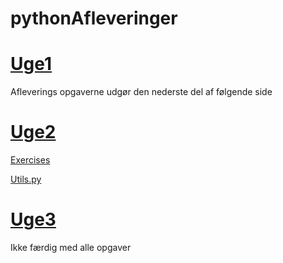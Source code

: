 # pythonAfleveringer
# [Uge1](https://github.com/MukHansen/pythonAfleveringer/blob/master/Uge1/Aflevering%20Uge1.ipynb)
Afleverings opgaverne udgør den nederste del af følgende side
# [Uge2](https://github.com/MukHansen/pythonAfleveringer/tree/master/Uge2)
  [Exercises](https://github.com/MukHansen/pythonAfleveringer/blob/master/Uge2/exercise1.py)

  [Utils.py](https://github.com/MukHansen/pythonAfleveringer/blob/master/Uge2/utils.py)
  
 #  [Uge3](https://github.com/MukHansen/pythonAfleveringer/tree/master/Uge3/mypackage)
  Ikke færdig med alle opgaver
